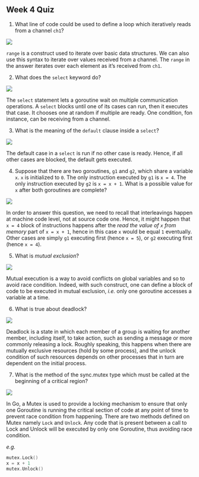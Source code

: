## Week 4 Quiz

1. What line of code could be used to define a loop which iteratively reads from a channel `ch1`?

![](https://user-images.githubusercontent.com/49638680/92599875-1abaca80-f2ab-11ea-8772-b74b2cd75c33.png)

`range` is a construct used to iterate over basic data structures. We can also use this syntax to iterate over values received from a channel.
The `range` in the answer iterates over each element as it’s received from `ch1`.

2. What does the `select` keyword do?

![](https://user-images.githubusercontent.com/49638680/92599878-1b536100-f2ab-11ea-9183-028619eed185.png)

The `select` statement lets a goroutine wait on multiple communication operations.
A `select` blocks until one of its cases can run, then it executes that case. It chooses one at random if multiple are ready.
One condition, fon instance, can be receiving from a channel.

3. What is the meaning of the `default` clause inside a `select`?

![](https://user-images.githubusercontent.com/49638680/92599879-1bebf780-f2ab-11ea-85c1-af1f15f13eac.png)

The default case in a `select` is run if no other case is ready. Hence, if all other cases are blocked, the default gets executed.

4. Suppose that there are two goroutines, `g1` and `g2`, which share a variable `x`. `x` is initialized to `0`. The only instruction executed by `g1` is `x = 4`. The only instruction executed by `g2` is `x = x + 1`. What is a possible value for `x` after both goroutines are complete?

![](https://user-images.githubusercontent.com/49638680/92599880-1bebf780-f2ab-11ea-862b-f0b12a594132.png)

In order to answer this question, we need to recall that interleavings happen at machine code level, not at source code one.
Hence, it might happen that `x = 4` block of instructions happens after the _read the value of `x` from memory_ part of `x = x + 1`, hence in this case `x` would be equal `1` eventually.
Other cases are simply `g1` executing first (hence `x = 5`), or `g2` executing first (hence `x = 4`).

5. What is _mutual exclusion_?

![](https://user-images.githubusercontent.com/49638680/92599881-1c848e00-f2ab-11ea-8f28-5666cfc14726.png)

Mutual execution is a way to avoid conflicts on global variables and so to avoid race condition.
Indeed, with such construct, one can define a block of code to be executed in mutual exclusion, _i.e._ only one goroutine accesses a variable at a time.

6. What is true about deadlock?

![](https://user-images.githubusercontent.com/49638680/92599882-1c848e00-f2ab-11ea-9dbf-926c305eeac5.png)

Deadlock is a state in which each member of a group is waiting for another member, including itself, to take action, such as sending a message or more commonly releasing a lock.
Roughly speaking, this happens when there are mutually exclusive resources (hold by some process), and the unlock condition of such resources depends on other processes that in turn are dependent on the initial process.

7. What is the method of the sync.mutex type which must be called at the beginning of a critical region?

![](https://user-images.githubusercontent.com/49638680/92599883-1c848e00-f2ab-11ea-8bfa-b5d144f8feb1.png)

In Go, a Mutex is used to provide a locking mechanism to ensure that only one Goroutine is running the critical section of code at any point of time to prevent race condition from happening.
There are two methods defined on Mutex namely `Lock` and `Unlock`. Any code that is present between a call to Lock and Unlock will be executed by only one Goroutine, thus avoiding race condition.

_e.g._
```go
mutex.Lock()  
x = x + 1  
mutex.Unlock()
```
